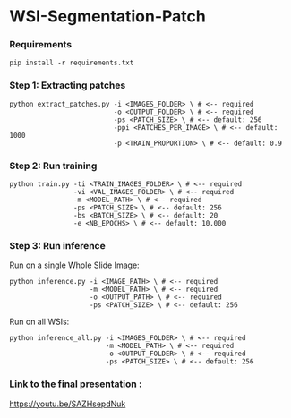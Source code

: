 # WSI-Segmentation-Patch

### Requirements

```
pip install -r requirements.txt
```

### Step 1: Extracting patches

```
python extract_patches.py -i <IMAGES_FOLDER> \ # <-- required
                          -o <OUTPUT_FOLDER> \ # <-- required
                          -ps <PATCH_SIZE> \ # <-- default: 256
                          -ppi <PATCHES_PER_IMAGE> \ # <-- default: 1000
                          -p <TRAIN_PROPORTION> \ # <-- default: 0.9
```

### Step 2: Run training

```
python train.py -ti <TRAIN_IMAGES_FOLDER> \ # <-- required
                -vi <VAL_IMAGES_FOLDER> \ # <-- required
                -m <MODEL_PATH> \ # <-- required
                -ps <PATCH_SIZE> \ # <-- default: 256
                -bs <BATCH_SIZE> \ # <-- default: 20
                -e <NB_EPOCHS> \ # <-- default: 10.000
```

### Step 3: Run inference

Run on a single Whole Slide Image:

```
python inference.py -i <IMAGE_PATH> \ # <-- required
                    -m <MODEL_PATH> \ # <-- required
                    -o <OUTPUT_PATH> \ # <-- required
                    -ps <PATCH_SIZE> \ # <-- default: 256
```

Run on all WSIs:

```
python inference_all.py -i <IMAGES_FOLDER> \ # <-- required
                        -m <MODEL_PATH> \ # <-- required
                        -o <OUTPUT_FOLDER> \ # <-- required
                        -ps <PATCH_SIZE> \ # <-- default: 256
```

### Link to the final presentation : 

https://youtu.be/SAZHsepdNuk
